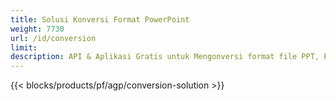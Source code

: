 ```yaml
---
title: Solusi Konversi Format PowerPoint
weight: 7730
url: /id/conversion
limit: 
description: API & Aplikasi Gratis untuk Mengonversi format file PPT, PPTX, POTX, POTM, dan ODP
---
```


{{< blocks/products/pf/agp/conversion-solution >}} 